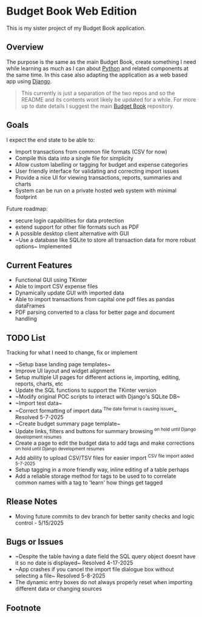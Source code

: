 # Budget Book Web Edition

This is my sister project of my Budget Book application.

## Overview

The purpose is the same as the main Budget Book, create something I need while learning as much as I can about [Python](https://www.python.org) and related
components at the same time.  In this case also adapting the application as a web based app using [Django](https://www.djangoproject.com/).

> This currently is just a separation of the two repos and so the README and its contents wont likely be updated for a while.  For more
up to date details I suggest the main [Budget Book](https://github.com/Gergzilla/budgetbook) repository.

## Goals

I expect the end state to be able to:

- Import transactions from common file formats (CSV for now)
- Compile this data into a single file for simplicity
- Allow custom labelling or tagging for budget and expense categories
- User friendly interface for validating and correcting import issues
- Provide a nice UI for viewing transactions, reports, summaries and charts
- System can be run on a private hosted web system with minimal footprint

Future roadmap:

- secure login capabilities for data protection
- extend support for other file formats such as PDF
- A possible desktop client alternative with GUI
- ~Use a database like SQLite to store all transaction data for more robust options~ Implemented

## Current Features

- Functional GUI using TKinter
- Able to import CSV expense files
- Dynamically update GUI with imported data
- Able to import transactions from capital one pdf files as pandas dataFrames
- PDF parsing converted to a class for better page and document handling

## TODO List

Tracking for what I need to change, fix or implement

- ~Setup base landing page templates~
- Improve UI layout and widget alignment
- Setup multiple UI pages for different actions ie, importing, editing, reports, charts, etc
- Update the SQL functions to support the TKinter version
- ~Modify original POC scripts to interact with Django's SQLite DB~
- ~Import test data~
- ~Correct formatting of import data <sup>The date format is causing issues</sup>~ Resolved 5-7-2025
- ~Create budget summary page template~
- Update links, filters and buttons for summary browsing <sup> on hold until Django development resumes</sup>
- Create a page to edit the budget data to add tags and make corrections <sup> on hold until Django development resumes</sup>
- Add ability to upload CSV/TSV files for easier import <sup>CSV file import added 5-7-2025</sup>
- Setup tagging in a more friendly way, inline editing of a table perhaps
- Add a reliable storage method for tags to be used to to correlate common names with a tag to 'learn' how things get tagged

## Rlease Notes

- Moving future commits to dev branch for better sanity checks and logic control - 5/15/2025

## Bugs or Issues

- ~Despite the table having a date field the SQL query object doesnt have it so no date is displayed~ Resolved 4-17-2025
- ~App crashes if you cancel the import file dialogue box without selecting a file~ Resolved 5-8-2025
- The dynamic entry boxes do not always properly reset when importing different data or changing sources

## Footnote
